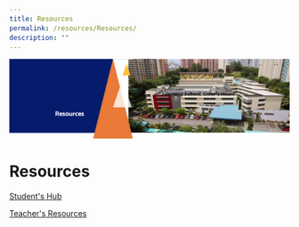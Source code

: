 ```yaml
---
title: Resources
permalink: /resources/Resources/
description: ""
---
```

![](/images/Resourcesheader.png)


Resources
=========


[Student's Hub](/students-hub/Links-and-Helpdesk/)

[Teacher's Resources](/resources/Teachers-Resources/)
